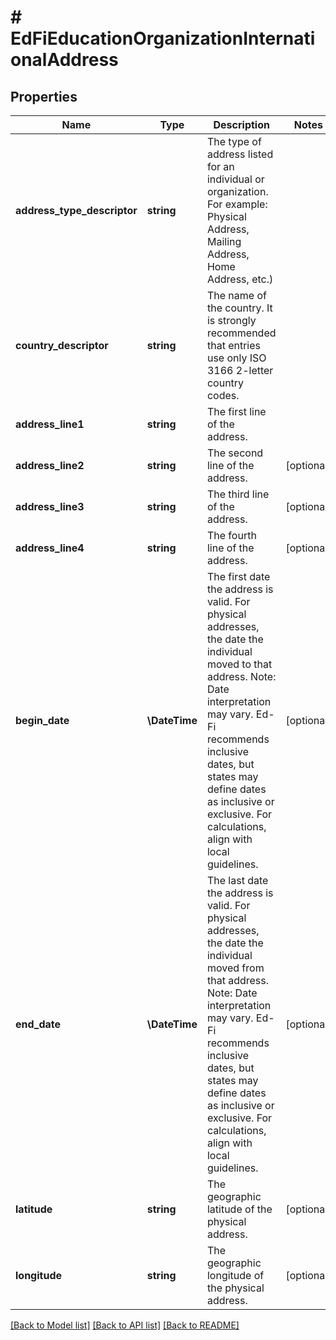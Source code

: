 # # EdFiEducationOrganizationInternationalAddress

## Properties

Name | Type | Description | Notes
------------ | ------------- | ------------- | -------------
**address_type_descriptor** | **string** | The type of address listed for an individual or organization. For example:  Physical Address, Mailing Address, Home Address, etc.) |
**country_descriptor** | **string** | The name of the country. It is strongly recommended that entries use only ISO 3166 2-letter country codes. |
**address_line1** | **string** | The first line of the address. |
**address_line2** | **string** | The second line of the address. | [optional]
**address_line3** | **string** | The third line of the address. | [optional]
**address_line4** | **string** | The fourth line of the address. | [optional]
**begin_date** | **\DateTime** | The first date the address is valid. For physical addresses, the date the individual moved to that address.  Note: Date interpretation may vary. Ed-Fi recommends inclusive dates, but states may define dates as inclusive or exclusive. For calculations, align with local guidelines. | [optional]
**end_date** | **\DateTime** | The last date the address is valid. For physical addresses, the date the individual moved from that address.  Note: Date interpretation may vary. Ed-Fi recommends inclusive dates, but states may define dates as inclusive or exclusive. For calculations, align with local guidelines. | [optional]
**latitude** | **string** | The geographic latitude of the physical address. | [optional]
**longitude** | **string** | The geographic longitude of the physical address. | [optional]

[[Back to Model list]](../../README.md#models) [[Back to API list]](../../README.md#endpoints) [[Back to README]](../../README.md)
